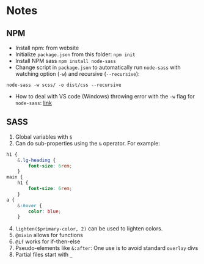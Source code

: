 # Notes

## NPM 

* Install npm: from website
* Initialize `package.json` from this folder: `npm init`
* Install NPM sass `npm install node-sass`
* Change script in `package.json` to automatically run `node-sass` with watching option (`-w`) and recursive (`--recursive`):
```
node-sass -w scss/ -o dist/css --recursive
```
* How to deal with VS code (Windows) throwing error with the `-w` flag for `node-sass`: [link](https://stackoverflow.com/questions/50395998/vscode-wont-work-with-filewatchers)

## SASS

1. Global variables with `$`
2. Can do sub-properties using the `&` operator. For example:
```css
h1 {
    &.lg-heading {
        font-size: 6rem;
    }
main {
    h1 {
        font-size: 6rem;
    }
a {
    &:hover {
        color: blue;
    }
```
4. `lighten($primary-color, 2)` can be used to lighten colors.
5. `@mixin` allows for functions
6. `@if` works for if-then-else
7. Pseudo-elements like `&:after`: One use is to avoid standard `overlay` divs
8. Partial files start with `_`
